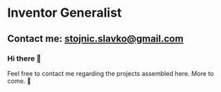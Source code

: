 # Inventor Generalist
## Contact me: stojnic.slavko@gmail.com
### Hi there 👋
Feel free to contact me regarding the projects assembled here. 
More to come. 🙏

<!--
**aRcHmaGe333/aRcHmaGe333** is a ✨ _special_ ✨ repository because its `README.md` (this file) appears on your GitHub profile.

Here are some ideas to get you started:

- 🔭 I’m currently working on ...
- 🌱 I’m currently learning ...
- 👯 I’m looking to collaborate on ...
- 🤔 I’m looking for help with ...
- 💬 Ask me about ...
- 📫 How to reach me: ...
- 😄 Pronouns: ...
- ⚡ Fun fact: ...
-->
